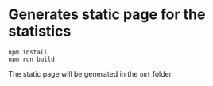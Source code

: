 # Generates static page for the statistics

```
npm install
npm run build
```

The static page will be generated in the `out` folder.